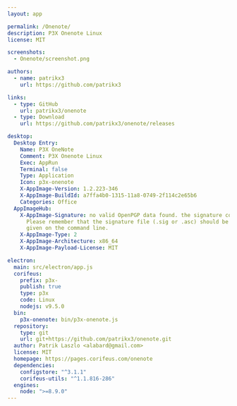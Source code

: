 ```yaml
---
layout: app

permalink: /Onenote/
description: P3X Onenote Linux
license: MIT

screenshots:
  - Onenote/screenshot.png

authors:
  - name: patrikx3
    url: https://github.com/patrikx3

links:
  - type: GitHub
    url: patrikx3/onenote
  - type: Download
    url: https://github.com/patrikx3/onenote/releases

desktop:
  Desktop Entry:
    Name: P3X OneNote
    Comment: P3X Onenote Linux
    Exec: AppRun
    Terminal: false
    Type: Application
    Icon: p3x-onenote
    X-AppImage-Version: 1.2.223-346
    X-AppImage-BuildId: a7ffa4b0-1315-11a8-0749-2f114c2e65b6
    Categories: Office
  AppImageHub:
    X-AppImage-Signature: no valid OpenPGP data found. the signature could not be verified.
      Please remember that the signature file (.sig or .asc) should be the first file
      given on the command line.
    X-AppImage-Type: 2
    X-AppImage-Architecture: x86_64
    X-AppImage-Payload-License: MIT

electron:
  main: src/electron/app.js
  corifeus:
    prefix: p3x-
    publish: true
    type: p3x
    code: Linux
    nodejs: v9.5.0
  bin:
    p3x-onenote: bin/p3x-onenote.js
  repository:
    type: git
    url: git+https://github.com/patrikx3/onenote.git
  author: Patrik Laszlo <alabard@gmail.com>
  license: MIT
  homepage: https://pages.corifeus.com/onenote
  dependencies:
    configstore: "^3.1.1"
    corifeus-utils: "^1.1.816-286"
  engines:
    node: ">=8.9.0"
---
```

